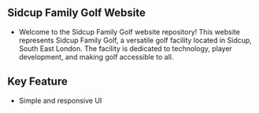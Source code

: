 ## Sidcup Family Golf Website

- Welcome to the Sidcup Family Golf website repository! This website represents Sidcup Family Golf, a versatile golf facility located in Sidcup, South East London. The facility is dedicated to technology, player development, and making golf accessible to all.

## Key Feature

- Simple and responsive UI




